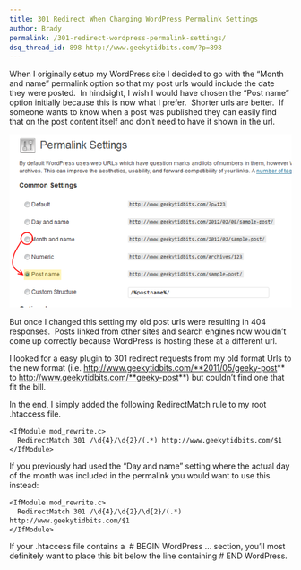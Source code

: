 ```yaml
---
title: 301 Redirect When Changing WordPress Permalink Settings
author: Brady
permalink: /301-redirect-wordpress-permalink-settings/
dsq_thread_id: 898 http://www.geekytidbits.com/?p=898
---
```


When I originally setup my WordPress site I decided to go with the &#8220;Month and name&#8221; permalink option so that my post urls would include the date they were posted.  In hindsight, I wish I would have chosen the &#8220;Post name&#8221; option initially because this is now what I prefer.  Shorter urls are better.  If someone wants to know when a post was published they can easily find that on the post content itself and don&#8217;t need to have it shown in the url.

![permalinks settings](/media/permalinks_settings.png)

But once I changed this setting my old post urls were resulting in 404 responses.  Posts linked from other sites and search engines now wouldn&#8217;t come up correctly because WordPress is hosting these at a different url.

I looked for a easy plugin to 301 redirect requests from my old format Urls to the new format (i.e. http://www.geekytidbits.com/**2011/05/geeky-post** to http://www.geekytidbits.com/**geeky-post**) but couldn&#8217;t find one that fit the bill.

In the end, I simply added the following RedirectMatch rule to my root .htaccess file.

```
<IfModule mod_rewrite.c>
  RedirectMatch 301 /\d{4}/\d{2}/(.*) http://www.geekytidbits.com/$1
</IfModule>
```

If you previously had used the &#8220;Day and name&#8221; setting where the actual day of the month was included in the permalink you would want to use this instead:

```
<IfModule mod_rewrite.c>
  RedirectMatch 301 /\d{4}/\d{2}/\d{2}/(.*) http://www.geekytidbits.com/$1
</IfModule>
```

If your .htaccess file contains a  # BEGIN WordPress &#8230; section, you&#8217;ll most definitely want to place this bit below the line containing # END WordPress.
